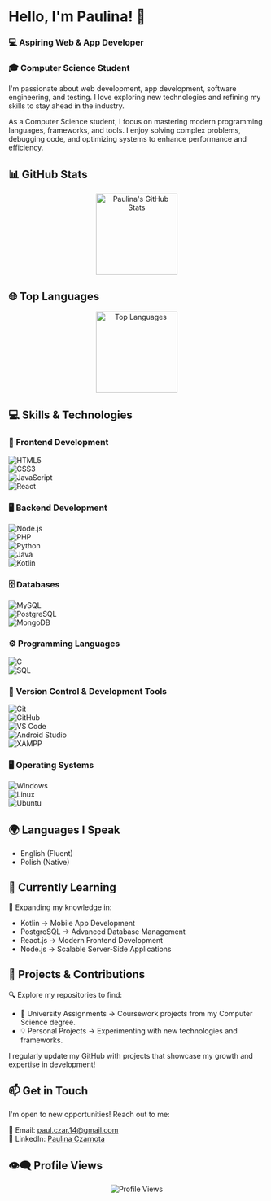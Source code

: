 # **Hello, I'm Paulina!** 👋  

### 💻 Aspiring Web & App Developer 

### 🎓 Computer Science Student  

I'm passionate about web development, app development, software engineering, and testing. I love exploring new technologies and refining my skills to stay ahead in the industry.  

As a Computer Science student, I focus on mastering modern programming languages, frameworks, and tools. I enjoy solving complex problems, debugging code, and optimizing systems to enhance performance and efficiency.  

## 📊 GitHub Stats  

<p align="center">
  <a href="https://github.com/PaulinaCzarnota">
    <img src="https://github-readme-stats.vercel.app/api?username=PaulinaCzarnota&show_icons=true&theme=radical&count_private=true" alt="Paulina's GitHub Stats" height="160"/>
  </a>
</p>

## 🌐 Top Languages  

<p align="center">
  <a href="https://github.com/PaulinaCzarnota">
    <img src="https://github-readme-stats.vercel.app/api/top-langs/?username=PaulinaCzarnota&layout=compact&theme=radical&langs_count=8&cache_seconds=1800" alt="Top Languages" height="160"/>
  </a>
</p>

## 💻 Skills & Technologies  

### 🎨 Frontend Development  
![HTML5](https://img.shields.io/badge/HTML5-E34F26?style=flat&logo=html5&logoColor=white)  
![CSS3](https://img.shields.io/badge/CSS3-1572B6?style=flat&logo=css3&logoColor=white)  
![JavaScript](https://img.shields.io/badge/JavaScript-F7DF1E?style=flat&logo=javascript&logoColor=black)  
![React](https://img.shields.io/badge/React-61DAFB?style=flat&logo=react&logoColor=black)  

### 🖥️ Backend Development  
![Node.js](https://img.shields.io/badge/Node.js-339933?style=flat&logo=nodedotjs&logoColor=white)  
![PHP](https://img.shields.io/badge/PHP-777BB4?style=flat&logo=php&logoColor=white)  
![Python](https://img.shields.io/badge/Python-3776AB?style=flat&logo=python&logoColor=white)  
![Java](https://img.shields.io/badge/Java-007396?style=flat&logo=openjdk&logoColor=white)  
![Kotlin](https://img.shields.io/badge/Kotlin-0095D5?style=flat&logo=kotlin&logoColor=white)  

### 🗄️ Databases  
![MySQL](https://img.shields.io/badge/MySQL-005E9C?style=flat&logo=mysql&logoColor=white)  
![PostgreSQL](https://img.shields.io/badge/PostgreSQL-4169E1?style=flat&logo=postgresql&logoColor=white)  
![MongoDB](https://img.shields.io/badge/MongoDB-47A248?style=flat&logo=mongodb&logoColor=white)  

### ⚙️ Programming Languages  
![C](https://img.shields.io/badge/C-00599C?style=flat&logo=c&logoColor=white)  
![SQL](https://img.shields.io/badge/SQL-4479A1?style=flat&logo=postgresql&logoColor=white)  

### 🔧 Version Control & Development Tools  
![Git](https://img.shields.io/badge/Git-F05032?style=flat&logo=git&logoColor=white)  
![GitHub](https://img.shields.io/badge/GitHub-181717?style=flat&logo=github&logoColor=white)  
![VS Code](https://img.shields.io/badge/VS%20Code-007ACC?style=flat&logo=visual-studio-code&logoColor=white)  
![Android Studio](https://img.shields.io/badge/Android%20Studio-3DDC84?style=flat&logo=android-studio&logoColor=white)  
![XAMPP](https://img.shields.io/badge/XAMPP-FC7D5B?style=flat&logo=xampp&logoColor=white)  

### 🖥️ Operating Systems  
![Windows](https://img.shields.io/badge/Windows-0078D6?style=flat&logo=windows&logoColor=white)  
![Linux](https://img.shields.io/badge/Linux-FCC624?style=flat&logo=linux&logoColor=black)  
![Ubuntu](https://img.shields.io/badge/Ubuntu-E95420?style=flat&logo=ubuntu&logoColor=white)  

## 🌍 Languages I Speak  

- English (Fluent)  
- Polish (Native)  

## 🌱 Currently Learning  

🚀 Expanding my knowledge in:  
- Kotlin → Mobile App Development  
- PostgreSQL → Advanced Database Management    
- React.js → Modern Frontend Development  
- Node.js → Scalable Server-Side Applications  

## 📂 Projects & Contributions  

🔍 Explore my repositories to find:  
- 🏫 University Assignments → Coursework projects from my Computer Science degree.  
- 💡 Personal Projects → Experimenting with new technologies and frameworks.  

I regularly update my GitHub with projects that showcase my growth and expertise in development!  

## 📫 Get in Touch  

I'm open to new opportunities! Reach out to me:  

📧 Email: [paul.czar.14@gmail.com](mailto:paul.czar.14@gmail.com)  
🔗 LinkedIn: [Paulina Czarnota](https://www.linkedin.com/in/paulina-czarnota-computer-science/)  

## 👁️‍🗨️ Profile Views  

<p align="center">
  <img src="https://komarev.com/ghpvc/?username=PaulinaCzarnota&color=blueviolet&style=flat-square" alt="Profile Views"/>
</p>